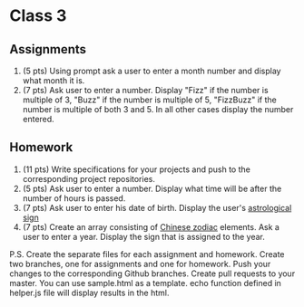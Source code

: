# Class 3

## Assignments

1. (5 pts) Using prompt ask a user to enter a month number and display what month it is.
2. (7 pts) Ask user to enter a number. Display "Fizz" if the number is multiple of 3, "Buzz" if the number is multiple of 5, "FizzBuzz" if the number is multiple of both 3 and 5. In all other cases display the number entered.

## Homework

1. (11 pts) Write specifications for your projects and push to the corresponding project repositories.
2. (5 pts) Ask user to enter a number. Display what time will be after the number of hours is passed.
3. (7 pts) Ask user to enter his date of birth. Display the user's [astrological sign](https://en.wikipedia.org/wiki/Astrological_sign)
4. (7 pts) Create an array consisting of [Chinese zodiac](https://en.wikipedia.org/wiki/Chinese_zodiac) elements. Ask a user to enter a year. Display the sign that is assigned to the year.

P.S. Create the separate files for each assignment and homework. Create two branches, one for assignments and one for homework. Push your changes to the corresponding Github branches. Create pull requests to your master. You can use sample.html as a template. echo function defined in helper.js file will display results in the html.
